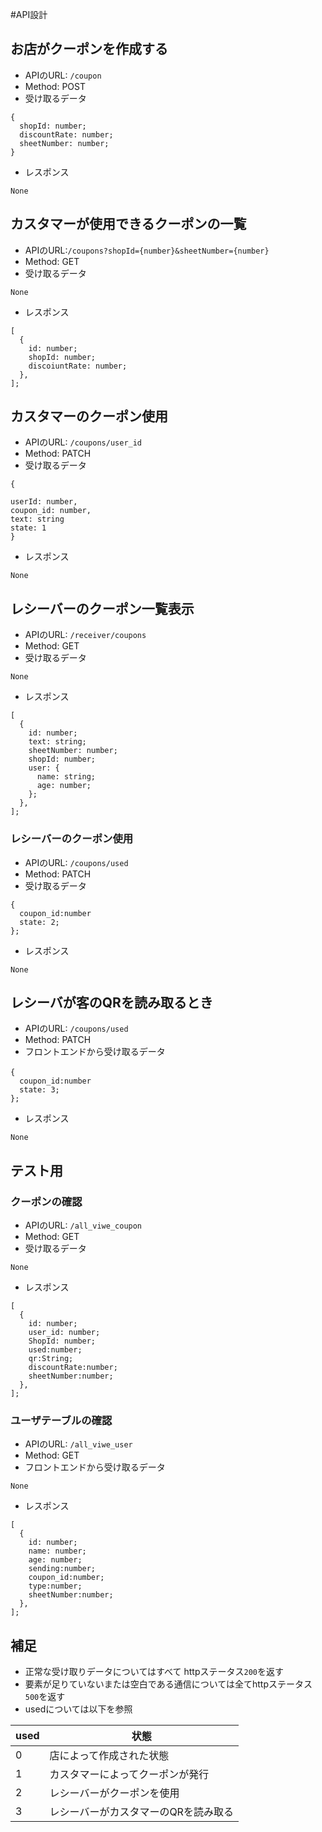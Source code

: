 #API設計
## お店がクーポンを作成する
- APIのURL: `/coupon `
- Method: POST
- 受け取るデータ  
```
{
  shopId: number;
  discountRate: number;
  sheetNumber: number;
}
```
- レスポンス
```
None
```

## カスタマーが使用できるクーポンの一覧
- APIのURL:`/coupons?shopId={number}&sheetNumber={number}`
- Method: GET
- 受け取るデータ
```
None
```
- レスポンス
```
[
  {
    id: number;
    shopId: number;
    discoiuntRate: number;
  },
];
```
## カスタマーのクーポン使用
- APIのURL: `/coupons/user_id`
- Method: PATCH
- 受け取るデータ  
```
{

userId: number,
coupon_id: number,
text: string
state: 1
}
```
- レスポンス
```
None
```
## レシーバーのクーポン一覧表示
- APIのURL: `/receiver/coupons`
- Method: GET
- 受け取るデータ
```
None
```
- レスポンス
```
[
  {
    id: number;
    text: string;
    sheetNumber: number;
    shopId: number;
    user: {
      name: string;
      age: number;
    };
  },
];
```
### レシーバーのクーポン使用
- APIのURL: `/coupons/used`
- Method: PATCH
- 受け取るデータ    
```
{
  coupon_id:number
  state: 2;
};
```
- レスポンス
```
None
```
## レシーバが客のQRを読み取るとき
- APIのURL: `/coupons/used`
- Method: PATCH
- フロントエンドから受け取るデータ  
```
{　
  coupon_id:number
  state: 3;
};
```
- レスポンス
```
None
```



## テスト用
### クーポンの確認
- APIのURL: `/all_viwe_coupon`
- Method: GET
- 受け取るデータ  
```
None
```
- レスポンス
```
[
  {
    id: number;
    user_id: number;
    ShopId: number;
    used:number;
    qr:String;
    discountRate:number;
    sheetNumber:number;
  },
];
```

### ユーザテーブルの確認
- APIのURL: `/all_viwe_user`
- Method: GET
- フロントエンドから受け取るデータ  
```
None
```
- レスポンス
```
[
  {
    id: number;
    name: number;
    age: number;
    sending:number;
    coupon_id:number;
    type:number;
    sheetNumber:number;
  },
];
```

## 補足
- 正常な受け取りデータについてはすべて
httpステータス`200`を返す
- 要素が足りていないまたは空白である通信については全てhttpステータス`500`を返す
- usedについては以下を参照

|  used  |  状態  |
| ---- | ---- |
|  0  |  店によって作成された状態  |
|  1  |  カスタマーによってクーポンが発行  |
|  2  |  レシーバーがクーポンを使用  |
|  3  |  レシーバーがカスタマーのQRを読み取る  |